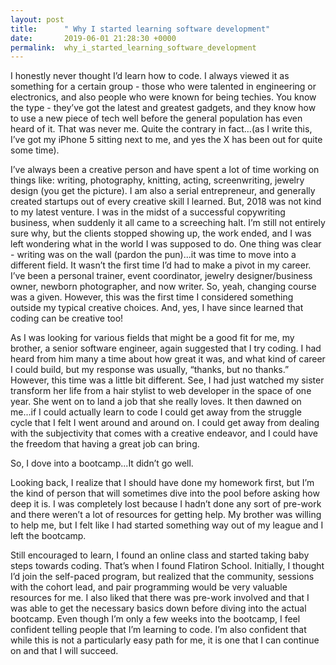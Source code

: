 ```yaml
---
layout: post
title:      " Why I started learning software development"
date:       2019-06-01 21:28:30 +0000
permalink:  why_i_started_learning_software_development
---
```



I honestly never thought I’d learn how to code. I always viewed it as something for a certain group - those who were talented in engineering or electronics, and also people who were known for being techies. You know the type - they’ve got the latest and greatest gadgets, and they know how to use a new piece of tech well before the general population has even heard of it. That was never me. Quite the contrary in fact…(as I write this, I’ve got my iPhone 5 sitting next to me, and yes the X has been out for quite some time). 

I’ve always been a creative person and have spent a lot of time working on things like: writing, photography, knitting, acting, screenwriting, jewelry design (you get the picture). I am also a serial entrepreneur, and generally created startups out of every creative skill I learned. But, 2018 was not kind to my latest venture. I was in the midst of a successful copywriting business, when suddenly it all came to a screeching halt. I’m still not entirely sure why, but the clients stopped showing up, the work ended, and I was left wondering what in the world I was supposed to do. One thing was clear - writing was on the wall (pardon the pun)...it was time to move into a different field. It wasn’t the first time I’d had to make a pivot in my career. I’ve been a personal trainer, event coordinator, jewelry designer/business owner, newborn photographer, and now writer. So, yeah, changing course was a given. However, this was the first time I considered something outside my typical creative choices. And, yes, I have since learned that coding can be creative too! 

As I was looking for various fields that might be a good fit for me, my brother, a senior software engineer, again suggested that I try coding. I had heard from him many a time about how great it was, and what kind of career I could build, but my response was usually, “thanks, but no thanks.” However, this time was a little bit different. See, I had just watched my sister transform her life from a hair stylist to web developer in the space of one year. She went on to land a job that she really loves. It then dawned on me...if I could actually learn to code I could get away from the struggle cycle that I felt I went around and around on. I could get away from dealing with the subjectivity that comes with a creative endeavor, and I could have the freedom that having a great job can bring. 

So, I dove into a bootcamp...It didn’t go well. 

Looking back, I realize that I should have done my homework first, but I’m the kind of person that will sometimes dive into the pool before asking how deep it is. I was completely lost because I hadn’t done any sort of pre-work and there weren’t a lot of resources for getting help. My brother was willing to help me, but I felt like I had started something way out of my league and I left the bootcamp. 

Still encouraged to learn, I found an online class and started taking baby steps towards coding. That’s when I found Flatiron School. Initially, I thought I’d join the self-paced program, but realized that the community, sessions with the cohort lead, and pair programming would be very valuable resources for me. I also liked that there was pre-work involved and that I was able to get the necessary basics down before diving into the actual bootcamp. Even though I’m only a few weeks into the bootcamp, I feel confident telling people that I’m learning to code. I’m also confident that while this is not a particularly easy path for me, it is one that I can continue on and that I will succeed. 


